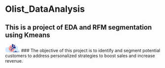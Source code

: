 # Olist_DataAnalysis
## This is a project of EDA and RFM segmentation using Kmeans
<img src="https://github.com/PaulaM96/Olist_DataAnalysis/blob/main/folder/rfm-analysis-1024x550.png" width="48"> 
### The objective of this project is to identify and segment potential customers to address personalized strategies to boost sales and increase revenue.

